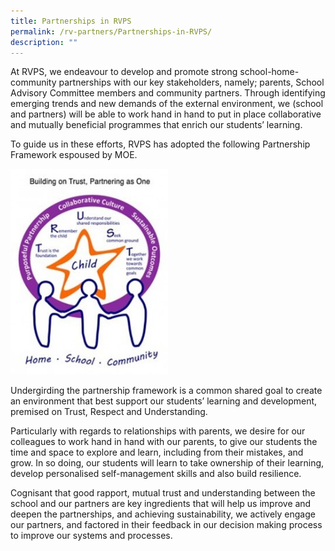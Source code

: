 ```yaml
---
title: Partnerships in RVPS
permalink: /rv-partners/Partnerships-in-RVPS/
description: ""
---
```

At RVPS, we endeavour to develop and promote strong school-home-community partnerships with our key stakeholders, namely; parents, School Advisory Committee members and community partners. Through identifying emerging trends and new demands of the external environment, we (school and partners) will be able to work hand in hand to put in place collaborative and mutually beneficial programmes that enrich our students’ learning.

To guide us in these efforts, RVPS has adopted the following Partnership Framework espoused by MOE.

<img style="width:50%;height:50%" src="/images/RV%20Partners/Picture1.jpg">

Undergirding the partnership framework is a common shared goal to create an environment that best support our students’ learning and development, premised on Trust, Respect and Understanding.

Particularly with regards to relationships with parents, we desire for our colleagues to work hand in hand with our parents, to give our students the time and space to explore and learn, including from their mistakes, and grow. In so doing, our students will learn to take ownership of their learning, develop personalised self-management skills and also build resilience.

Cognisant that good rapport, mutual trust and understanding between the school and our partners are key ingredients that will help us improve and deepen the partnerships, and achieving sustainability, we actively engage our partners, and factored in their feedback in our decision making process to improve our systems and processes.